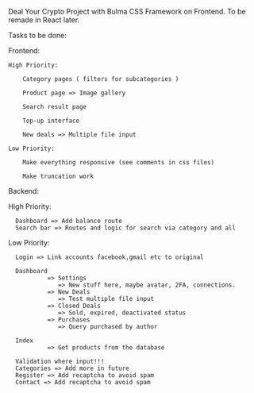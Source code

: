 Deal Your Crypto Project with Bulma CSS Framework on Frontend. To be remade in React later.

Tasks to be done:

Frontend:

    High Priority:

        Category pages ( filters for subcategories )

        Product page => Image gallery

        Search result page

        Top-up interface
        
        New deals => Multiple file input

    Low Priority:

        Make everything responsive (see comments in css files)

        Make truncation work


Backend:

   High Priority:

      Dashboard => Add balance route
      Search bar => Routes and logic for search via category and all

   Low Priority:

      Login => Link accounts facebook,gmail etc to original
      
      Dashboard 
               => Settings
                  => New stuff here, maybe avatar, 2FA, connections.
               => New Deals
                  => Test multiple file input
               => Closed Deals
                  => Sold, expired, deactivated status
               => Purchases
                  => Query purchased by author
      
      Index 
               => Get products from the database
        
      Validation where input!!!
      Categories => Add more in future
      Register => Add recaptcha to avoid spam
      Contact => Add recaptcha to avoid spam                        
